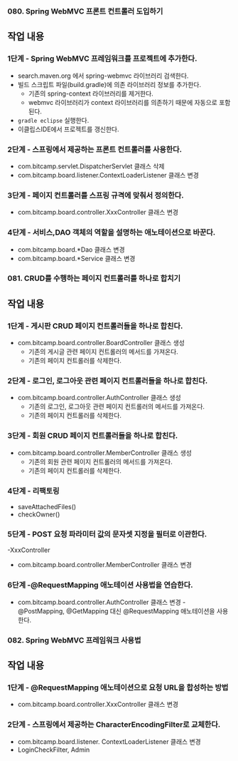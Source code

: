 ### 080. Spring WebMVC 프론트 컨트롤러 도입하기

## 작업 내용

### 1단계 - Spring WebMVC 프레임워크를 프로젝트에 추가한다.

- search.maven.org 에서 spring-webmvc 라이브러리 검색한다.
- 빌드 스크립트 파일(build.gradle)에 의존 라이브러리 정보를 추가한다.
  - 기존의 spring-context 라이브러리를 제거한다.
  - webmvc 라이브러리가 context 라이브러리를 의존하기 때문에 자동으로 포함된다.
- `gradle eclipse` 실행한다.
- 이클립스IDE에서 프로젝트를 갱신한다.

### 2단계 - 스프링에서 제공하는 프론트 컨트롤러를 사용한다.

- com.bitcamp.servlet.DispatcherServlet 클래스 삭제
- com.bitcamp.board.listener.ContextLoaderListener 클래스 변경

### 3단계 - 페이지 컨트롤러를 스프링 규격에 맞춰서 정의한다.

- com.bitcamp.board.controller.XxxController 클래스 변경

### 4단계 - 서비스,DAO 객체의 역할을 설명하는 애노테이션으로 바꾼다.

- com.bitcamp.board.*Dao 클래스 변경
- com.bitcamp.board.*Service 클래스 변경



### 081. CRUD를 수행하는 페이지 컨트롤러를 하나로 합치기

## 작업 내용

### 1단계 - 게시판 CRUD 페이지 컨트롤러들을 하나로 합친다.

- com.bitcamp.board.controller.BoardController 클래스 생성
  - 기존의 게시글 관련 페이지 컨트롤러의 메서드를 가져온다.
  - 기존의 페이지 컨트롤러를 삭제한다.

### 2단계 - 로그인, 로그아웃 관련 페이지 컨트롤러들을 하나로 합친다.

- com.bitcamp.board.controller.AuthController 클래스 생성
  - 기존의 로그인, 로그아웃 관련 페이지 컨트롤러의 메서드를 가져온다.
  - 기존의 페이지 컨트롤러를 삭제한다.

### 3단계 - 회원 CRUD 페이지 컨트롤러들을 하나로 합친다.

- com.bitcamp.board.controller.MemberController 클래스 생성
  - 기존의 회원 관련 페이지 컨트롤러의 메서드를 가져온다.
  - 기존의 페이지 컨트롤러를 삭제한다.

### 4단계 - 리팩토링
- saveAttachedFiles()
- checkOwner()
### 5단계 - POST 요청 파라미터 값의 문자셋 지정을 필터로 이관한다.
-XxxController
- com.bitcamp.board.controller.MemberController 클래스 변경

### 6단계 -@RequestMapping 애노테이션 사용법을 연습한다.
- com.bitcamp.board.controller.AuthController 클래스 변경
-@PostMapping, @GetMapping 대신 @RequestMapping 애노테이션을 사용한다.

### 082. Spring WebMVC 프레임워크 사용법

## 작업 내용

### 1단계 - @RequestMapping 애노테이션으로 요청 URL을 합성하는 방법

- com.bitcamp.board.controller.XxxController 클래스 변경

### 2단계 - 스프링에서 제공하는 CharacterEncodingFilter로 교체한다.

- com.bitcamp.board.listener. ContextLoaderListener 클래스 변경
- LoginCheckFilter, Admin